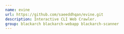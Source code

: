 ```yaml
---
name: evine
url: https://github.com/saeeddhqan/evine.git
description: Interactive CLI Web Crawler.
group: blackarch blackarch-webapp blackarch-scanner
---
```

